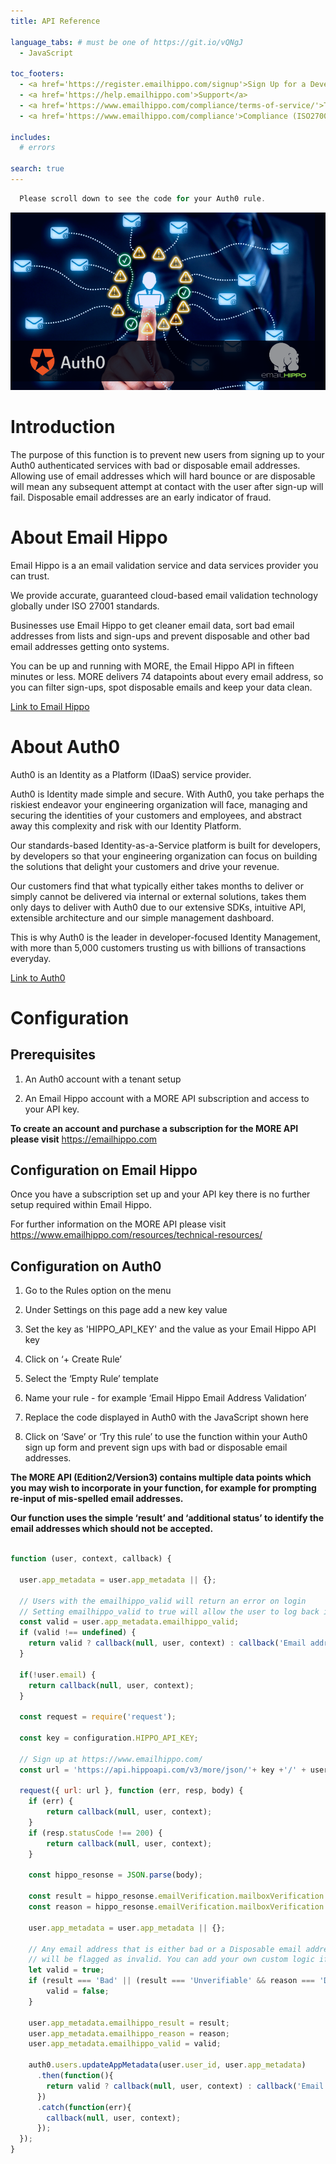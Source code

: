 ```yaml
---
title: API Reference

language_tabs: # must be one of https://git.io/vQNgJ
  - JavaScript

toc_footers:
  - <a href='https://register.emailhippo.com/signup'>Sign Up for a Developer Key</a>
  - <a href='https://help.emailhippo.com'>Support</a>
  - <a href='https://www.emailhippo.com/compliance/terms-of-service/'>Terms of service</a>
  - <a href='https://www.emailhippo.com/compliance'>Compliance (ISO27001 and GDPR)</a>

includes:
  # errors

search: true
---
```

```JavaScript
  Please scroll down to see the code for your Auth0 rule. 
```

![Email Hippo and Auth0 integration](images/HeaderImage.png)

# Introduction

The purpose of this function is to prevent new users from signing up to your Auth0 authenticated services with bad or disposable email addresses. Allowing use of email addresses which will hard bounce or are disposable will mean any subsequent attempt at contact with the user after sign-up will fail. Disposable email addresses are an early indicator of fraud. 

# About Email Hippo

Email Hippo is a an email validation service and data services provider you can trust.

We provide accurate, guaranteed cloud-based email validation technology globally under ISO 27001 standards.

Businesses use Email Hippo to get cleaner email data, sort bad email addresses from lists and sign-ups and prevent disposable and other bad email addresses getting onto systems.

You can be up and running with MORE, the Email Hippo API in fifteen minutes or less. MORE delivers 74 datapoints about every email address, so you can filter sign-ups, spot disposable emails and keep your data clean.

[Link to Email Hippo](https://emailhippo.com)

# About Auth0

Auth0 is an Identity as a Platform (IDaaS) service provider.

Auth0 is Identity made simple and secure. With Auth0, you take perhaps the riskiest endeavor your engineering organization will face, managing and securing the identities of your customers and employees, and abstract away this complexity and risk with our Identity Platform. 

Our standards-based Identity-as-a-Service platform is built for developers, by developers so that your engineering organization can focus on building the solutions that delight your customers and drive your revenue. 

Our customers find that what typically either takes months to deliver or simply cannot be delivered via internal or external solutions, takes them only days to deliver with Auth0 due to our extensive SDKs, intuitive API, extensible architecture and our simple management dashboard. 

This is why Auth0 is the leader in developer-focused Identity Management, with more than 5,000 customers trusting us with billions of transactions everyday.

[Link to Auth0](https://auth0.com)

# Configuration

## Prerequisites

1. An Auth0 account with a tenant setup

2. An Email Hippo account with a MORE API subscription and access to your API key.

**To create an account and purchase a subscription for the MORE API please visit** https://emailhippo.com 

## Configuration on Email Hippo

Once you have a subscription set up and your API key there is no further setup required within Email Hippo.

For further information on the MORE API please visit https://www.emailhippo.com/resources/technical-resources/

## Configuration on Auth0

1. Go to the Rules option on the menu

2. Under Settings on this page add a new key value

3. Set the key as 'HIPPO_API_KEY' and the value as your Email Hippo API key

4. Click on ‘+ Create Rule’

5. Select the ‘Empty Rule’ template

6. Name your rule - for example ‘Email Hippo Email Address Validation’

7. Replace the code displayed in Auth0 with the JavaScript shown here

8. Click on ‘Save’ or ‘Try this rule’ to use the function within your Auth0 sign up form and prevent sign ups with bad or disposable email addresses.

**The MORE API (Edition2/Version3) contains multiple data points which you may wish to incorporate in your function, for example for prompting re-input of mis-spelled email addresses.** 

**Our function uses the simple ‘result’ and ‘additional status’ to identify the email addresses which should not be accepted.**


```JavaScript

function (user, context, callback) {

  user.app_metadata = user.app_metadata || {};

  // Users with the emailhippo_valid will return an error on login
  // Setting emailhippo_valid to true will allow the user to log back in
  const valid = user.app_metadata.emailhippo_valid;
  if (valid !== undefined) {
    return valid ? callback(null, user, context) : callback('Email address is not valid');
  }

  if(!user.email) {
    return callback(null, user, context);
  }

  const request = require('request');
  
  const key = configuration.HIPPO_API_KEY;
  
  // Sign up at https://www.emailhippo.com/
  const url = 'https://api.hippoapi.com/v3/more/json/'+ key +'/' + user.email;

  request({ url: url }, function (err, resp, body) {
    if (err) {
        return callback(null, user, context);
    }
    if (resp.statusCode !== 200) {
        return callback(null, user, context);
    }

    const hippo_resonse = JSON.parse(body);
    
    const result = hippo_resonse.emailVerification.mailboxVerification.result;
    const reason = hippo_resonse.emailVerification.mailboxVerification.reason;

    user.app_metadata = user.app_metadata || {};

    // Any email address that is either bad or a Disposable email address
    // will be flagged as invalid. You can add your own custom logic if you want.
    let valid = true;
    if (result === 'Bad' || (result === 'Unverifiable' && reason === 'DomainIsWellKnownDea')){
        valid = false;
    } 

    user.app_metadata.emailhippo_result = result;
    user.app_metadata.emailhippo_reason = reason;
    user.app_metadata.emailhippo_valid = valid;

    auth0.users.updateAppMetadata(user.user_id, user.app_metadata)
      .then(function(){
        return valid ? callback(null, user, context) : callback('Email address is not valid');
      })
      .catch(function(err){
        callback(null, user, context);
      });
  });
}

```

